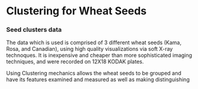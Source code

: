 # **Clustering for Wheat Seeds**

### Seed clusters data

The data which is used is comprised of 3 different wheat seeds (Kama, Rosa, and Canadian), using high quality visualizations via soft X-ray technoques. It is inexpensive and cheaper than more sophisticated imaging techniques, and were recorded on 12X18 KODAK plates. 

Using Clustering mechanics allows the wheat seeds to be grouped and have its features examined and measured as well as making distinguishing 
